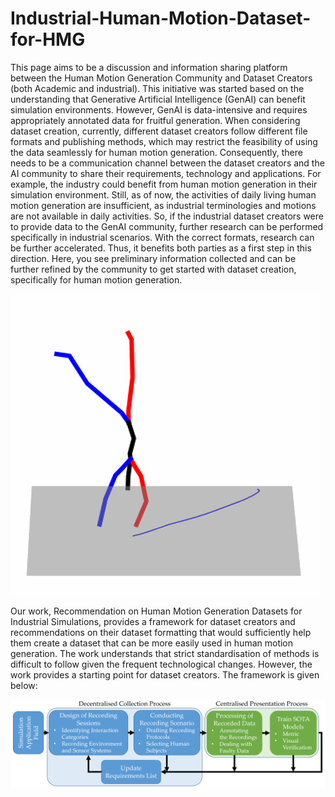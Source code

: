 # Industrial-Human-Motion-Dataset-for-HMG

This page aims to be a discussion and information sharing platform between the Human Motion Generation Community and Dataset Creators (both Academic and industrial). This initiative was started based on the understanding that Generative Artificial Intelligence (GenAI) can benefit simulation environments. However, GenAI is data-intensive and requires appropriately annotated data for fruitful generation. When considering dataset creation, currently, different dataset creators follow different file formats and publishing methods, which may restrict the feasibility of using the data seamlessly for human motion generation. Consequently, there needs to be a communication channel between the dataset creators and the AI community to share their requirements, technology and applications. For example, the industry could benefit from human motion generation in their simulation environment. Still, as of now, the activities of daily living human motion generation are insufficient, as industrial terminologies and motions are not available in daily activities. So, if the industrial dataset creators were to provide data to the GenAI community, further research can be performed specifically in industrial scenarios. With the correct formats, research can be further accelerated. Thus, it benefits both parties as a first step in this direction. Here, you see preliminary information collected and can be further refined by the community to get started with dataset creation, specifically for human motion generation. 

![Image generated from MotionGPT for the prompt, 'A person pushing a cart' The generated snippet was of a person performing cartwheel, while the preferred motion would have been a person pushing a cart for example a shopping cart.](https://github.com/nilahnair/Industrial-Human-Motion-Dataset-for-HMG/blob/main/images/cart.png)


Our work, Recommendation on Human Motion Generation Datasets for Industrial Simulations, provides a framework for dataset creators and recommendations on their dataset formatting that would sufficiently help them create a dataset that can be more easily used in human motion generation. The work understands that strict standardisation of methods is difficult to follow given the frequent technological changes. However, the work provides a starting point for dataset creators. The framework is given below: 

![Framework for dataset creation cycle.](https://github.com/nilahnair/Industrial-Human-Motion-Dataset-for-HMG/blob/main/images/Flowchat_revised.png)
